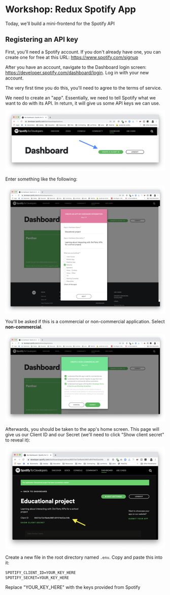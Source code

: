 # Workshop: Redux Spotify App

Today, we'll build a mini-frontend for the Spotify API

## Registering an API key

First, you'll need a Spotify account. If you don't already have one, you can create one for free at this URL: https://www.spotify.com/signup

After you have an account, navigate to the Dashboard login screen: https://developer.spotify.com/dashboard/login. Log in with your new account.

The very first time you do this, you'll need to agree to the terms of service.

We need to create an "app". Essentially, we need to tell Spotify what we want to do with its API. In return, it will give us some API keys we can use.

![Spotify create screen](./__lecture/assets/spotify-create.png)

Enter something like the following:

![Spotify Wizard](./__lecture/assets/spotify-wizard-1.png)

You'll be asked if this is a commercial or non-commercial application. Select **non-commercial**.

![Spotify Wizard](./__lecture/assets/spotify-wizard-2.png)

Afterwards, you should be taken to the app's home screen. This page will give us our Client ID and our Secret (we'll need to click "Show client secret" to reveal it):

![Spotify keys](./__lecture/assets/spotify-keys.png)

Create a new file in the root directory named `.env`. Copy and paste this into it:

```
SPOTIFY_CLIENT_ID=YOUR_KEY_HERE
SPOTIFY_SECRET=YOUR_KEY_HERE
```

Replace "YOUR_KEY_HERE" with the keys provided from Spotify
